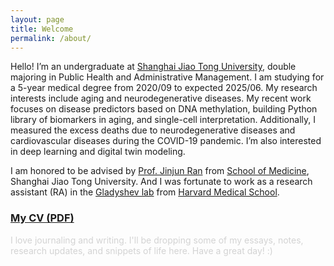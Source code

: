 ```yaml
---
layout: page
title: Welcome
permalink: /about/
---
```


Hello! I’m an undergraduate at [Shanghai Jiao Tong University](https://www.sjtu.edu.cn/), double majoring in Public Health and Administrative Management. I am studying for a 5-year medical degree from 2020/09 to expected 2025/06. My research interests include aging and neurodegenerative diseases. My recent work focuses on disease predictors based on DNA methylation, building Python library of biomarkers in aging, and single-cell interpretation. Additionally, I measured the excess deaths due to neurodegenerative diseases and cardiovascular diseases during the COVID-19 pandemic. I’m also interested in deep learning and digital twin modeling.

I am honored to be advised by [Prof. Jinjun Ran](https://scholar.google.com/citations?user=VjVQi2IAAAAJ&hl=zh-CN) from [School of Medicine](https://www.shsmu.edu.cn/sph/index.htm), Shanghai Jiao Tong University. And I was fortunate to work as a research assistant (RA) in the [Gladyshev lab](https://gladyshevlab.bwh.harvard.edu/) from [Harvard Medical School](https://hms.harvard.edu/).

<h3><a href="https://drive.google.com/file/d/12ItCSLegxhgdNpkH-K6VlXpqaINbt2uN/preview" target="_blank">My CV (PDF)</a></h3>

<p style="color: #d3d3d3;">I love journaling and writing. I'll be dropping some of my essays, notes, research updates, and snippets of life here. Have a great day! :)</p>




